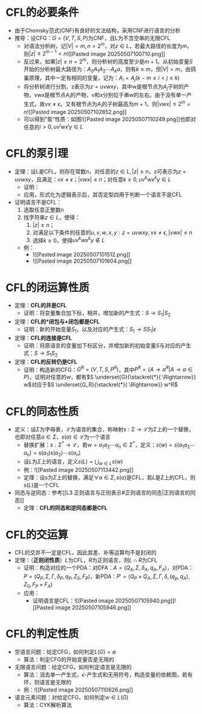 # CFL的必要条件
- 由于Chomsky范式(CNF)有良好的文法结构，采用CNF进行语言的分析
- 推导：设CFG：$G=(V,T,S,P)$为CNF，且L为不含空串的无限CFL
	- 对语法分析树，记$|V|=m,n=2^m$，对$z\in L$，若最大路径的长度为$m$，则$|z|\leq 2^{m-1}<n$![[Pasted image 20250507100710.png]]
	- 反过来，如果$|z|\geq n=2^m$，则分析树的高度至少是$m+1$。从初始变量$S$开始的分析树最大路径为：$A_0A_1A_2\cdots A_ka$，则有$k\geq m$，但$|V|=m$，由鸽巢原理，其中一定有相同的变量，记为：$A_i=A_j(k-m\leq i<j\leq k)$
	- 将分析树进行分割，z表示为$z=uvwxy$，其中w是根节点为$A_j$子树的产物，vwx是根节点$A_i$的产物，v和x分别位于串w的左右。由于没有单一产生式，故$vx\neq \epsilon$。又有根节点为$A_i$的子树最高为$m+1$，则$|vwx|\leq 2^m=n$![[Pasted image 20250507102852.png]]
	- 可以得到”泵“性质：如图![[Pasted image 20250507110249.png]]也即对任意的$i>0,uv^iwx^iy\in L$

# CFL的泵引理
- 定理：设L是CFL，则存在常数$n$，对任意的$z\in L,|z|\geq n$，z可表示为$z=uvwxy$，且满足：$vx\neq \epsilon$；$|vwx|\leq n$；对任意$k\geq 0,uv^kwx^ky\in L$
	- 证明：
	- 应用，形式化为逻辑表示后，其否定型四用于判断一个语言不是CFL
- 证明语言不是CFL：
	1) 选取任意正整数n
	2) 找字符串$z\in L$，使得：
		1) $|z|\geq n$；
		2) 对满足以下条件的任意的$u,v,w,x,y:z=uvwxy,vx\neq \epsilon,|vwx|\leq n$
		3) 选择$k\geq 0$，使得$uv^kwx^ky\notin L$
	- 例：
		- ![[Pasted image 20250507101512.png]]
		- ![[Pasted image 20250507101604.png]]
# CFL的闭运算性质
- 定理：**CFL的并是CFL**
	- 证明：将变量集合加下标，相并，增加新的产生式：$S\rightarrow S_1|S_2$
- 定理：**CFL的\*闭包与+闭包都是CFL**
	- 证明：新的开始变量$S_1$，以及对应的产生式：$S_1\rightarrow SS_1|\epsilon$
- 定理：**CFL的连接是CFL**
	- 证明：将原语言的变量加下标区分，并增加新的初始变量$S$与对应的产生式：$S\rightarrow S_1S_2$
- 定理：**CFL的反转仍是CFL**
	- 证明：构造新的CFG：$G^R=(V,T,S,P^R)$，其中$P^R=\{A\rightarrow \alpha^R|A\rightarrow \alpha \in P\}$，证明对任意的$w$，都有$S \underset{G}{\stackrel{*}{  \Rightarrow}} w$对应于$S \underset{G_R}{\stackrel{*}{  \Rightarrow}} w^R$
# CFL的同态性质
- 定义：设$\Sigma$为字母表，$\mathscr L$为语言的集合，称映射$s:\Sigma\rightarrow \mathscr L$为$\Sigma$上的一个替换，也即对任意$a\in\Sigma$，$s(a)\in\mathscr L$为一个语言
	- 替换扩展：$s:\Sigma^*\rightarrow \mathscr L$，若$w=a_1a_2\cdots a_n\in\Sigma^*$，定义：$s(w)=s(a_1a_2\cdots a_n)=s(a_1)s(a_2)\cdots s(a_n)$
	- 设$L$为$\Sigma$上的语言，定义$s(L)=\bigcup_{w\in L}s(w)$
	- 例：![[Pasted image 20250507113442.png]]
	- 定理：设s为$\Sigma$上的替换，满足$\forall a\in \Sigma,s(a)$是CFL，若$L$是$\Sigma$上的CFL，则$s(L)$是一个CFL
- 同态与逆同态：参考[[L3 正则语言与正则表示#正则语言的同态|正则语言的同态]]
	- 定理：**CFL的同态和逆同态都是CFL**
# CFL的交运算
- CFL的交并不一定是CFL，因此其差、补等运算均不是封闭的
- 定理：（**正则闭性质**）$L$为CFL，$R$为正则语言，则$L\cap R$为CFL
	- 证明：构造对应的一个PDA：对DFA：$A=(Q_A,\Sigma,\delta_A,q_A,F_A)$，对PDA：$P=(Q_P,\Sigma,\Gamma,\delta_P,q_P,Z_0,F_P)$，新PDA：$P'=(Q_P\times Q_A,\Sigma,\Gamma,\delta,(q_p,q_A),Z_0,F_P\times F_A)$
	- 应用：
		- 证明语言是CFL：![[Pasted image 20250507105940.png]]![[Pasted image 20250507105946.png]]
# CFL的判定性质
- 空语言问题：给定CFG，如何判定$L(G)=\emptyset$
	- 算法：判定CFG的开始变量否是无用的
- 无限语言问题：给定CFG，如何判定语言是无限的
	- 算法：消去单一产生式，$\epsilon$-产生式和无用符号，构造变量的依赖图，若有环，则语言是无限的
	- 例：![[Pasted image 20250507110626.png]]
- 语言元素问题：对给定CFG，如何判定$w\in L(G)$
	- 算法：CYK解析算法
